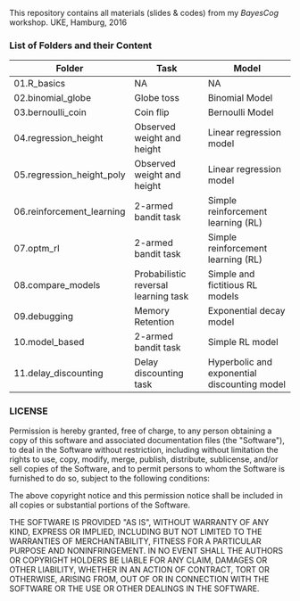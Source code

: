 This repository contains all materials (slides & codes) from my *BayesCog* workshop. 
UKE, Hamburg, 2016

### List of Folders and their Content

Folder | Task | Model
-----  | ---- | ----
01.R_basics |NA | NA
02.binomial_globe | Globe toss | Binomial Model
03.bernoulli_coin | Coin flip  | Bernoulli Model
04.regression_height | Observed weight and height | Linear regression model
05.regression_height_poly |  Observed weight and height | Linear regression model
06.reinforcement_learning  | 2-armed bandit task |   Simple reinforcement learning (RL)
07.optm_rl   | 2-armed bandit task |   Simple reinforcement learning (RL)
08.compare_models | Probabilistic reversal learning task |  Simple and fictitious RL models
09.debugging |  Memory Retention | Exponential decay model
10.model_based | 2-armed bandit task | Simple RL model
11.delay_discounting | Delay discounting task | Hyperbolic and exponential discounting model




### LICENSE

Permission is hereby granted, free of charge, to any person obtaining a copy
of this software and associated documentation files (the "Software"), to deal
in the Software without restriction, including without limitation the rights
to use, copy, modify, merge, publish, distribute, sublicense, and/or sell
copies of the Software, and to permit persons to whom the Software is
furnished to do so, subject to the following conditions:

The above copyright notice and this permission notice shall be included in all
copies or substantial portions of the Software.

THE SOFTWARE IS PROVIDED "AS IS", WITHOUT WARRANTY OF ANY KIND, EXPRESS OR
IMPLIED, INCLUDING BUT NOT LIMITED TO THE WARRANTIES OF MERCHANTABILITY,
FITNESS FOR A PARTICULAR PURPOSE AND NONINFRINGEMENT. IN NO EVENT SHALL THE
AUTHORS OR COPYRIGHT HOLDERS BE LIABLE FOR ANY CLAIM, DAMAGES OR OTHER
LIABILITY, WHETHER IN AN ACTION OF CONTRACT, TORT OR OTHERWISE, ARISING FROM,
OUT OF OR IN CONNECTION WITH THE SOFTWARE OR THE USE OR OTHER DEALINGS IN THE
SOFTWARE.






